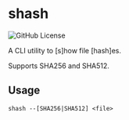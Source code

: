 # shash

![GitHub License](https://img.shields.io/github/license/sebastian-j-ibanez/shash?color=blue)

A CLI utility to [s]how file [hash]es.

Supports SHA256 and SHA512.

## Usage

`shash --[SHA256|SHA512] <file>`
